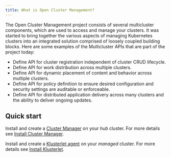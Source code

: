 ```yaml
---
title: What is Open Cluster Management?
---
```


The Open Cluster Management project consists of several multicluster components, which are used to access and manage your clusters. It was started to bring together the various aspects of managing Kubernetes clusters into an integrated solution comprised of loosely coupled building blocks. Here are some examples of the Multicluster APIs that are part of the project today:

- Define API for cluster registration independent of cluster CRUD lifecycle.
- Define API for work distribution across multiple clusters.
- Define API for dynamic placement of content and behavior across multiple clusters.
- Define API for policy definition to ensure desired configuration and security settings are auditable or enforceable.
- Define API for distributed application delivery across many clusters and the ability to deliver ongoing updates.

## Quick start

Install and create a [Cluster Manager](https://operatorhub.io/operator/cluster-manager) on your _hub_ cluster. For more details see [Install Cluster Manager](getting-started/install-cluster-manager).

Install and create a [Klusterlet agent](https://operatorhub.io/operator/klusterlet) on your _managed_ cluster.
For more details see [Install Klusterlet](getting-started/register-cluster).